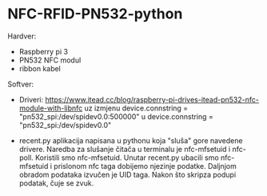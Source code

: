 # NFC-RFID-PN532-python
Hardver:
- Raspberry pi 3
- PN532 NFC modul
- ribbon kabel

Softver:
- Driveri: https://www.itead.cc/blog/raspberry-pi-drives-itead-pn532-nfc-module-with-libnfc
uz izmjenu device.connstring = "pn532_spi:/dev/spidev0.0:500000" u
device.connstring = "pn532_spi:/dev/spidev0.0"

- recent.py
aplikacija napisana u pythonu koja "sluša" gore navedene drivere. Naredba za slušanje čitača u terminalu je nfc-mfsetuid i nfc-poll. Koristili smo nfc-mfsetuid. Unutar recent.py ubacili smo nfc-mfsetuid i prislonom nfc taga dobijemo njezinje podatke. Daljnjom obradom podataka izvučen je UID taga. Nakon što skripza podupi podatak, čuje se zvuk.



